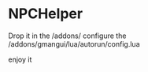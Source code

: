 # NPCHelper

Drop it in the /addons/
configure the /addons/gmangui/lua/autorun/config.lua

enjoy it
